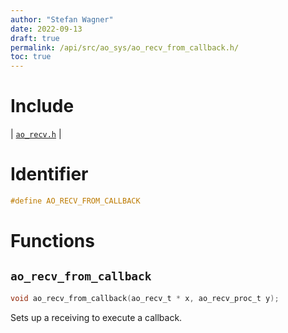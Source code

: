 ```yaml
---
author: "Stefan Wagner"
date: 2022-09-13
draft: true
permalink: /api/src/ao_sys/ao_recv_from_callback.h/
toc: true
---
```


# Include

| [`ao_recv.h`](ao_recv.h.md) |

# Identifier

```c
#define AO_RECV_FROM_CALLBACK
```

# Functions

## `ao_recv_from_callback`

```c
void ao_recv_from_callback(ao_recv_t * x, ao_recv_proc_t y);
```

Sets up a receiving to execute a callback.
